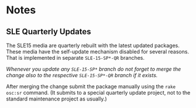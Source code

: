 
# Notes

## SLE Quarterly Updates

The SLE15 media are quarterly rebuilt with the latest updated packages. These
media have the self-update mechanism disabled for several reasons. That is
implemented in separate `SLE-15-SP*-QR` branches.

*Whenever you update any `SLE-15-SP*` branch do not forget to merge the change
also to the respective `SLE-15-SP*-QR` branch if it exists.*

After merging the change submit the package manually using the `rake osc:sr`
command. (It submits to a special quarterly update project, not to the standard
maintenance project as usually.)
